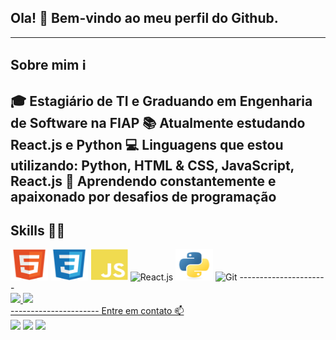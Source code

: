 ## Ola! 👋 Bem-vindo ao meu perfil do Github.
----------------------
## Sobre mim ℹ

🎓 Estagiário de TI e Graduando em Engenharia de Software na FIAP
📚 Atualmente estudando React.js e Python
💻 Linguagens que estou utilizando: Python, HTML & CSS, JavaScript, React.js
🌟 Aprendendo constantemente e apaixonado por desafios de programação
----------------------
## Skills 🤹‍♂️

<img alt="HTML5" height="50" width="60" src="https://raw.githubusercontent.com/devicons/devicon/master/icons/html5/html5-original.svg">
<img alt="CSS3" height="50" width="60" src="https://raw.githubusercontent.com/devicons/devicon/master/icons/css3/css3-original.svg">
<img alt="JavaScript" height="50" width="60" src="https://raw.githubusercontent.com/devicons/devicon/master/icons/javascript/javascript-plain.svg">
<img alt="React.js" height="50" width="60" src="https://cdn.jsdelivr.net/gh/devicons/devicon@latest/icons/react/react-original.svg">
<img alt="Python" height="50" width="60" src="https://raw.githubusercontent.com/devicons/devicon/master/icons/python/python-original.svg">
<img alt="Git" height="50" width="60" src="https://cdn.jsdelivr.net/gh/devicons/devicon@latest/icons/git/git-original.svg">
----------------------
<div>
<a href="https://github.com/DiegoFaduli">
<img loading="lazy" height="180em" src="https://github-readme-stats.vercel.app/api/top-langs/?username=DiegoFaduli&layout=compact&langs_count=7&theme=dracula"/>
<img loading="lazy" height="180em" src="https://github-readme-stats.vercel.app/api?username=DiegoFaduli&show_icons=true&theme=dracula&include_all_commits=true&count_private=true"/>
</div>
----------------------
Entre em contato 📫
<div>
<a href="https://instagram.com/diieego_costa" target="_blank"><img loading="lazy" src="https://img.shields.io/badge/-Instagram-%23E4405F?style=for-the-badge&logo=instagram&logoColor=white" target="_blank"></a>
<a href = "mailto:contato@diegofaduli@gmail.com"><img loading="lazy" src="https://img.shields.io/badge/Gmail-D14836?style=for-the-badge&logo=gmail&logoColor=white" target="_blank"></a>
<a href="https://www.linkedin.com/in/diego-faduli-183626284" target="_blank"><img loading="lazy" src="https://img.shields.io/badge/-LinkedIn-%230077B5?style=for-the-badge&logo=linkedin&logoColor=white" target="_blank"></a>   
</div>

